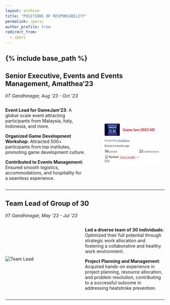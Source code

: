 ```yaml
---
layout: archive
title: "POSITIONS OF RESPONSIBILITY"
permalink: /pors/
author_profile: true
redirect_from:
  - /pors
---
```


{% include base_path %}
-----

## Senior Executive, Events and Events Management, Amalthea’23
_IIT Gandhinagar, Aug '23 - Oct '23_

<div style="display: flex; align-items: center;">
  <div style="flex: 1;">
    <p><strong>Event Lead for GameJam’23</strong>: A global-scale event attracting participants from Malaysia, Italy, Indonesia, and more.</p>
    <p><strong>Organized Game Development Workshop</strong>: Attracted 500+ participants from top institutes, promoting game development culture.</p>
    <p><strong>Contributed to Events Management</strong>: Ensured smooth logistics, accommodations, and hospitality for a seamless experience.</p>
  </div>
  <div style="flex: 1; text-align: right;">
    <img src="https://github.com/Nihar1402-iit/Nihar1402-iit.github.io/blob/master/images/Gamejam.png" alt="Senior Executive" style="max-width: 200px;">
  </div>
</div>

---

## Team Lead of Group of 30
_IIT Gandhinagar, May '23 - Jul '23_

<div style="display: flex; align-items: center;">
  <div style="flex: 1; text-align: left;">
    <img src="![image](https://github.com/Nihar1402-iit/Nihar1402-iit.github.io/assets/117573996/0a07af23-8c28-4a9e-a150-635c21d7c49b)" alt="Team Lead" style="max-width: 200px;">
  </div>
  <div style="flex: 1;">
    <p><strong>Led a diverse team of 30 individuals</strong>: Optimized their full potential through strategic work allocation and fostering a collaborative and healthy work environment.</p>
    <p><strong>Project Planning and Management</strong>: Acquired hands-on experience in project planning, resource allocation, and problem resolution, contributing to a successful outcome in addressing heatstroke prevention.</p>
  </div>
</div>

---
